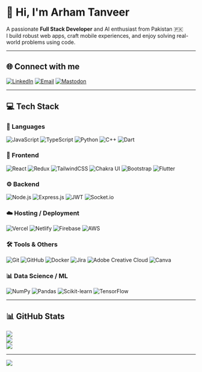 # 👋 Hi, I'm Arham Tanveer

A passionate **Full Stack Developer** and AI enthusiast from Pakistan 🇵🇰  
I build robust web apps, craft mobile experiences, and enjoy solving real-world problems using code.

---

## 🌐 Connect with me

[![LinkedIn](https://img.shields.io/badge/-LinkedIn-0A66C2?logo=linkedin&logoColor=white&style=flat-square)](https://linkedin.com/in/arham-tanveer)
[![Email](https://img.shields.io/badge/-Email-D14836?logo=gmail&logoColor=white&style=flat-square)](mailto:arhamtanveer92@gmail.com)
[![Mastodon](https://img.shields.io/badge/-Mastodon-2B90D9?logo=mastodon&logoColor=white&style=flat-square)](https://mastodon.social/@ArhamTanveer)

---

## 💻 Tech Stack

### 🧠 Languages
![JavaScript](https://img.shields.io/badge/-JavaScript-F7DF1E?style=flat-square&logo=javascript&logoColor=black)
![TypeScript](https://img.shields.io/badge/-TypeScript-3178C6?style=flat-square&logo=typescript&logoColor=white)
![Python](https://img.shields.io/badge/-Python-3670A0?style=flat-square&logo=python&logoColor=white)
![C++](https://img.shields.io/badge/-C++-00599C?style=flat-square&logo=c%2B%2B&logoColor=white)
![Dart](https://img.shields.io/badge/-Dart-0175C2?style=flat-square&logo=dart&logoColor=white)

### 🎨 Frontend
![React](https://img.shields.io/badge/-React-20232a?style=flat-square&logo=react)
![Redux](https://img.shields.io/badge/-Redux-593D88?style=flat-square&logo=redux)
![TailwindCSS](https://img.shields.io/badge/-TailwindCSS-38B2AC?style=flat-square&logo=tailwind-css)
![Chakra UI](https://img.shields.io/badge/-ChakraUI-319795?style=flat-square&logo=chakraui)
![Bootstrap](https://img.shields.io/badge/-Bootstrap-7952B3?style=flat-square&logo=bootstrap&logoColor=white)
![Flutter](https://img.shields.io/badge/-Flutter-02569B?style=flat-square&logo=flutter&logoColor=white)

### ⚙️ Backend
![Node.js](https://img.shields.io/badge/-Node.js-339933?style=flat-square&logo=node.js&logoColor=white)
![Express.js](https://img.shields.io/badge/-Express-000000?style=flat-square&logo=express&logoColor=white)
![JWT](https://img.shields.io/badge/-JWT-000000?style=flat-square&logo=JSON%20web%20tokens&logoColor=white)
![Socket.io](https://img.shields.io/badge/-Socket.io-010101?style=flat-square&logo=socket.io&logoColor=white)

### ☁️ Hosting / Deployment
![Vercel](https://img.shields.io/badge/-Vercel-000000?style=flat-square&logo=vercel&logoColor=white)
![Netlify](https://img.shields.io/badge/-Netlify-00C7B7?style=flat-square&logo=netlify&logoColor=white)
![Firebase](https://img.shields.io/badge/-Firebase-FFCA28?style=flat-square&logo=firebase&logoColor=white)
![AWS](https://img.shields.io/badge/-AWS-FF9900?style=flat-square&logo=amazon-aws&logoColor=white)

### 🛠️ Tools & Others
![Git](https://img.shields.io/badge/-Git-F05033?style=flat-square&logo=git&logoColor=white)
![GitHub](https://img.shields.io/badge/-GitHub-181717?style=flat-square&logo=github&logoColor=white)
![Docker](https://img.shields.io/badge/-Docker-2496ED?style=flat-square&logo=docker&logoColor=white)
![Jira](https://img.shields.io/badge/-Jira-0052CC?style=flat-square&logo=jira&logoColor=white)
![Adobe Creative Cloud](https://img.shields.io/badge/-Adobe_Cloud-DA1F26?style=flat-square&logo=adobe-creative-cloud&logoColor=white)
![Canva](https://img.shields.io/badge/-Canva-00C4CC?style=flat-square&logo=canva&logoColor=white)

### 📊 Data Science / ML
![NumPy](https://img.shields.io/badge/-NumPy-013243?style=flat-square&logo=numpy)
![Pandas](https://img.shields.io/badge/-Pandas-150458?style=flat-square&logo=pandas)
![Scikit-learn](https://img.shields.io/badge/-Scikit--Learn-F7931E?style=flat-square&logo=scikit-learn&logoColor=white)
![TensorFlow](https://img.shields.io/badge/-TensorFlow-FF6F00?style=flat-square&logo=tensorflow&logoColor=white)

---

## 📊 GitHub Stats

![](https://github-readme-stats.vercel.app/api?username=arham-tanveer&theme=dark&hide_border=false&include_all_commits=false&count_private=false)<br/>
![](https://nirzak-streak-stats.vercel.app/?user=arham-tanveer&theme=dark&hide_border=false)<br/>
![](https://github-readme-stats.vercel.app/api/top-langs/?username=arham-tanveer&theme=dark&hide_border=false&include_all_commits=false&count_private=false&layout=compact)

---

[![](https://visitcount.itsvg.in/api?id=arham-tanveer&icon=0&color=0)](https://visitcount.itsvg.in)
